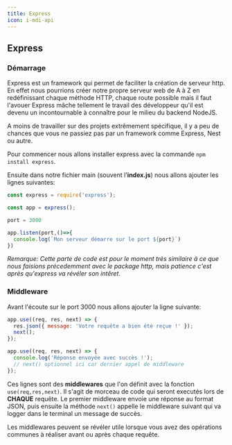 ```yaml
---
title: Express
icon: i-mdi-api
---
```


## Express

### Démarrage

Express est un framework qui permet de faciliter la création de serveur http. En effet nous pourrions créer notre propre serveur web de A à Z en redéfinissant chaque méthode HTTP, chaque route possible mais il faut l'avouer Express mâche tellement le travail des développeur qu'il est devenu un incontournable à connaître pour le milieu du backend NodeJS. 

A moins de travailler sur des projets extrêmement spécifique, il y a peu de chances que vous ne passiez pas par un framework comme Express, Nest ou autre.

Pour commencer nous allons installer express avec la commande `npm install express`.

Ensuite dans notre fichier main (souvent l'**index.js**) nous allons ajouter les lignes suivantes:

```javascript
const express = require('express');

const app = express();

port = 3000

app.listen(port,()=>{
  console.log(`Mon serveur démarre sur le port ${port}`)
})
```

*Remarque: Cette parte de code est pour le moment très similaire à ce que nous faisions précedemment avec le package http, mais patience c'est après qu'express va révéler son intêret*.


### Middleware

Avant l'écoute sur le port 3000 nous allons ajouter la ligne suivante:

```javascript
app.use((req, res, next) => {
  res.json({ message: 'Votre requête a bien été reçue !' });
  next();
});

app.use((req, res, next) => {
  console.log('Réponse envoyée avec succès !');
  // next() optionnel ici car dernier appel de middleware
});

```

Ces lignes sont des **middlewares** que l'on définit avec la fonction `use(req,res,next)`. Il s'agit de morceau de code qui seront executés lors de **CHAQUE** requête. Le premier middleware envoie une réponse au format JSON, puis ensuite la méthode `next()` appelle le middleware suivant qui va logger dans le terminal un message de succès.

Les middlewares peuvent se révéler utile lorsque vous avez des opérations communes à réaliser avant ou après chaque requête.
